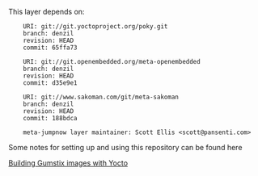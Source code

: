 This layer depends on:

        URI: git://git.yoctoproject.org/poky.git
        branch: denzil
        revision: HEAD
        commit: 65ffa73

        URI: git://git.openembedded.org/meta-openembedded
        branch: denzil
        revision: HEAD
        commit: d35e9e1

        URI: git://www.sakoman.com/git/meta-sakoman
        branch: denzil
        revision: HEAD
        commit: 188bdca

        meta-jumpnow layer maintainer: Scott Ellis <scott@pansenti.com>

Some notes for setting up and using this repository can be found here 

[Building Gumstix images with Yocto](http://www.jumpnowtek.com/index.php?option=com_content&view=article&id=85)

